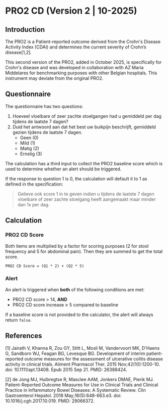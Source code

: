 # PRO2 CD (Version 2 | 10-2025)

## Introduction 

The PRO2 is a Patient-reported outcome derived from the Crohn's Disease Activity Index (CDAI) and determines the current severity of Crohn’s disease[1,2].

This second version of the PRO2, added in October 2025, is specifically for Crohn's disease and was developed in collaboration with AZ Maria Middelares for benchmarking purposes with other Belgian hospitals. This instrument may deviate from the original PRO2.

## Questionnaire

The questionnaire has two questions:

1. Hoeveel vloeibare of zeer zachte stoelgangen had u gemiddeld per dag tijdens de laatste 7 dagen?
2. Duid het antwoord aan dat het best uw buikpijn beschrijft, gemiddeld gezien tijdens de laatste 7 dagen.
    - Geen (0)
    - Mild (1)
    - Matig (2)
    - Ernstig (3)

The calculation has a third input to collect the PRO2 baseline score which is used to determine whether an alert should be triggered.

If the response to question 1 is 0, the calculation will default it to 1 as defined in the specification:

> Gelieve ook score 1 in te geven indien u tijdens de laatste 7 dagen vloeibare of zeer zachte stoelgang heeft aangemaakt maar minder dan 1x per dag.

## Calculation

### PRO2 CD Score

Both items are multiplied by a factor for scoring purposes (2 for stool frequency and 5 for abdominal pain). Then they are summed to get the total score.

```
PRO2 CD Score = (Q1 * 2) + (Q2 * 5)
```

### Alert

An alert is triggered when **both** of the following conditions are met:

- PRO2 CD score > 14, **AND**
- PRO2 CD score increase ≥ 5 compared to baseline

If a baseline score is not provided to the calculator, the alert will always return `false`.

## References

[1] Jairath V, Khanna R, Zou GY, Stitt L, Mosli M, Vandervoort MK, D'Haens G, Sandborn WJ, Feagan BG, Levesque BG. Development of interim patient-reported outcome measures for the assessment of ulcerative colitis disease activity in clinical trials. Aliment Pharmacol Ther. 2015 Nov;42(10):1200-10. doi: 10.1111/apt.13408. Epub 2015 Sep 21. PMID: 26388424.

[2] de Jong MJ, Huibregtse R, Masclee AAM, Jonkers DMAE, Pierik MJ. Patient-Reported Outcome Measures for Use in Clinical Trials and Clinical Practice in Inflammatory Bowel Diseases: A Systematic Review. Clin Gastroenterol Hepatol. 2018 May;16(5):648-663.e3. doi: 10.1016/j.cgh.2017.10.019. PMID: 29066372.